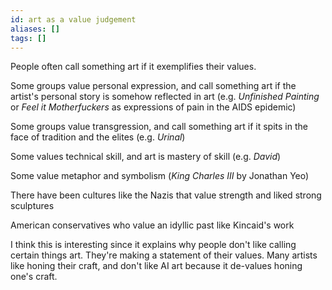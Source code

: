 ```yaml
---
id: art as a value judgement
aliases: []
tags: []
---
```


People often call something art if it exemplifies their values.

Some groups value personal expression, and call something art if the artist's personal story is somehow reflected in art (e.g. *Unfinished Painting* or *Feel it Motherfuckers* as expressions of pain in the AIDS epidemic)

Some groups value transgression, and call something art if it spits in the face of tradition and the elites (e.g. *Urinal*)

Some values technical skill, and art is mastery of skill (e.g. *David*)

Some value metaphor and symbolism (*King Charles III* by Jonathan Yeo)

There have been cultures like the Nazis that value strength and liked strong sculptures

American conservatives who value an idyllic past like Kincaid's work

I think this is interesting since it explains why people don't like calling certain things art. They're making a statement of their values. Many artists like honing their craft, and don't like AI art because it de-values honing one's craft.

